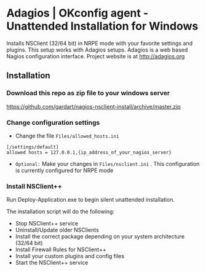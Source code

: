 # Adagios | OKconfig agent - Unattended Installation for Windows
Installs NSClient (32/64 bit) in NRPE mode with your favorite settings and plugins.
This setup works with Adagios setups. Adagios is a web based Nagios configuration interface.
Project website is at http://adagios.org

## Installation

### Download this repo as zip file to your windows server
https://github.com/gardart/nagios-nsclient-install/archive/master.zip

### Change configuration settings

* Change the file `Files/allowed_hosts.ini`
```
[/settings/default]
allowed hosts = 127.0.0.1,{ip_address_of_your_nagios_server}
```

* `Optional:` Make your changes in `Files/nsclient.ini` . This configuration is currently configured for NRPE mode

### Install NSClient++

Run Deploy-Application.exe to begin silent unattended installation. 

The installation script will do the following:

* Stop NSClient++ service
* Uninstall/Update older NSClients
* Install the correct package depending on your system architecture (32/64 bit)
* Install Firewall Rules for NSClient++
* Install your custom plugins and config files
* Start the NSClient++ service
